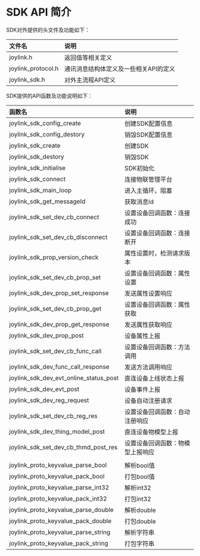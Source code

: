 # SDK API 简介
SDK对外提供的头文件及功能如下：

| 文件名 | 说明 |
| :-----| :----- |
| joylink.h | 返回值等相关定义 |
| joylink_protocol.h | 通讯消息结构体定义及一些相关API的定义 |
| joylink_sdk.h | 对外主流程API定义 |



SDK提供的API函数及功能说明如下：

| 函数名 | 说明 |
| :-----| :----- |
| joylink_sdk_config_create | 创建SDK配置信息 |
| joylink_sdk_config_destory | 销毁SDK配置信息 |
| joylink_sdk_create | 创建SDK |
| joylink_sdk_destory | 销毁SDK |
| joylink_sdk_initialise | SDK初始化 |
| joylink_sdk_connect | 连接物联管理平台 |
| joylink_sdk_main_loop | 进入主循环，阻塞 |
| joylink_sdk_get_messageId | 获取消息Id |
| joylink_sdk_set_dev_cb_connect | 设置设备回调函数：连接成功 |
| joylink_sdk_set_dev_cb_disconnect | 设置设备回调函数：连接断开 |
| joylink_sdk_prop_version_check | 属性设置时，检测请求版本 |
| joylink_sdk_set_dev_cb_prop_set | 设置设备回调函数：属性设置 |
| joylink_sdk_dev_prop_set_response | 发送属性设置响应 |
| joylink_sdk_set_dev_cb_prop_get | 设置设备回调函数：属性获取 |
| joylink_sdk_dev_prop_get_response | 发送属性获取响应 |
| joylink_sdk_dev_prop_post | 设备属性上报 |
| joylink_sdk_set_dev_cb_func_call | 设置设备回调函数：方法调用 |
| joylink_sdk_dev_func_call_response | 发送方法调用响应 |
| joylink_sdk_dev_evt_online_status_post | 直连设备上线状态上报 |
| joylink_sdk_dev_evt_post | 设备事件上报 |
| joylink_sdk_dev_reg_request | 设备自动注册请求 |
| joylink_sdk_set_dev_cb_reg_res | 设置设备回调函数：自动注册响应 |
| joylink_sdk_dev_thing_model_post | 直连设备物模型上报 |
| joylink_sdk_set_dev_cb_thmd_post_res | 设置设备回调函数：物模型上报响应 |
|  |  |
| joylink_proto_keyvalue_parse_bool | 解析bool值 |
| joylink_proto_keyvalue_pack_bool | 打包bool值 |
| joylink_proto_keyvalue_parse_int32 | 解析int32 |
| joylink_proto_keyvalue_pack_int32 | 打包int32 |
| joylink_proto_keyvalue_parse_double | 解析double |
| joylink_proto_keyvalue_pack_double | 打包double |
| joylink_proto_keyvalue_parse_string | 解析字符串 |
| joylink_proto_keyvalue_pack_string | 打包字符串 |
